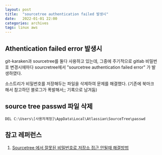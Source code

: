 ```yaml
---
layout: post
title:  "sourcetree authentication failed 발생시"
date:   2022-01-01 22:00
categories: archives
tags: linux aws
---
```

## Athentication failed error 발생시

git-karaken과 sourcetree를 둘다 사용하고 있는데,
그중에 주기적으로 gitlab 비밀번호 변경시에마다 sourcretree에서 "sourcetree authentication failed error" 가 발생하였다.

소스트리가 비밀번호를 저장해두는 파일을 삭제하여 문제를 해결했다.
(기존에 북마크해서 참고하던 블로그가 폭발해서;; 기록으로 남겨둠)

## source tree passwd 파일 삭제
```
DEL C:\Users\[사용자계정]\AppData\Local\Atlassian\SourceTree\passwd
```

## 참고 레퍼런스
   1. [Sourcetree 에서 잘못된 비밀번호로 저장소 접근 안될때 해결방법](https://shanepark.tistory.com/214)
